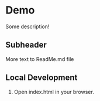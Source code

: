 # Demo 

Some description!

## Subheader

More text to ReadMe.md file 

## Local Development 

1. Open index.html in your browser.